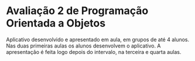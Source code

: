 # Avaliação 2  de Programação Orientada a Objetos
Aplicativo desenvolvido e apresentado em aula, em grupos de até 4 alunos. Nas duas primeiras aulas os alunos desenvolvem o aplicativo. A apresentação é feita logo depois do intervalo, na terceira e quarta aulas.
